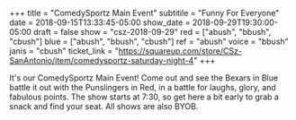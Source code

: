 +++
title = "ComedySportz Main Event"
subtitile = "Funny For Everyone"
date = 2018-09-15T13:33:45-05:00
show_date = 2018-09-29T19:30:00-05:00
draft = false
show = "csz-2018-09-29"
red = ["abush", "bbush", "cbush"]
blue = ["abush", "bbush", "cbush"]
ref = "abush"
voice = "bbush"
janis = "cbush"
ticket_link = "https://squareup.com/store/CSz-SanAntonio/item/comedysportz-saturday-night-4"
+++

It's our ComedySportz Main Event! Come out and see the Bexars in Blue battle it out with the Punslingers in Red, in a battle for laughs, glory, and fabulous points. The show starts at 7:30, so get here a bit early to grab a snack and find your seat. All shows are also BYOB.
